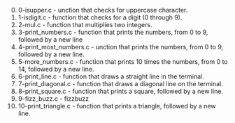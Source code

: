 0. 0-isupper.c - unction that checks for uppercase character.
1. 1-isdigit.c - function that checks for a digit (0 through 9).
2. 2-mul.c - function that multiplies two integers.
3. 3-print_numbers.c -  function that prints the numbers, from 0 to 9, followed by a new line
4. 4-print_most_numbers.c - unction that prints the numbers, from 0 to 9, followed by a new line.
5. 5-more_numbers.c - function that prints 10 times the numbers, from 0 to 14, followed by a new line.
6. 6-print_line.c - function that draws a straight line in the terminal.
7. 7-print_diagonal.c - function that draws a diagonal line on the terminal.
8. 8-print_square.c - function that prints a square, followed by a new line.
9. 9-fizz_buzz.c - fizzbuzz
10. 10-print_triangle.c - function that prints a triangle, followed by a new line.
